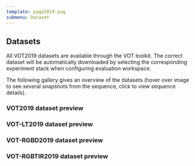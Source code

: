 ```yaml
---
template: page2019.pug
submenu: Dataset
---
```


## Datasets

All VOT2019 datasets are available through the VOT toolkit. The correct dataset will be automatically downloaded by selecting the corresponding experiment stack when configuring evaluation workspace.

The following gallery gives an overview of the datasets (hover over image to see several snapshots from the sequence, click to view sequence details).

### VOT2019 dataset preview

<div class="gallery" data-votdataset="https://data.votchallenge.net/vot2019/main/description.json" ></div>

### VOT-LT2019 dataset preview

<div class="gallery" data-votdataset="https://data.votchallenge.net/vot2019/longterm/description.json" ></div>

### VOT-RGBD2019 dataset preview

<div class="gallery" data-votdataset="https://data.votchallenge.net/vot2019/rgbd/description.json" ></div>

### VOT-RGBTIR2019 dataset preview

<div  class="gallery" data-votdataset="https://data.votchallenge.net/vot2019/rgbtir/meta/description.json" ></div>

